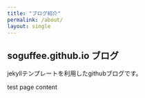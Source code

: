 ```yaml
---
title: "ブログ紹介"
permalink: /about/
layout: single
---
```


## soguffee.github.io ブログ

jekyllテンプレートを利用したgithubブログです。

test page content
